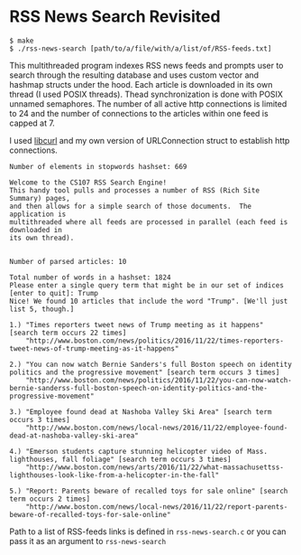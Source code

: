 # RSS News Search Revisited

```
$ make
$ ./rss-news-search [path/to/a/file/with/a/list/of/RSS-feeds.txt]
```

This multithreaded program indexes RSS news feeds and prompts user to search through the resulting database and uses custom vector and hashmap structs under the hood. Each article is downloaded in its own thread (I used POSIX threads). Thead synchronization is done with POSIX unnamed semaphores. The number of all active http connections is limited to 24 and the number of connections to the articles within one feed is capped at 7.

I used [libcurl](https://curl.haxx.se/libcurl/) and my own version of URLConnection struct to establish http connections.


```
Number of elements in stopwords hashset: 669

Welcome to the CS107 RSS Search Engine!
This handy tool pulls and processes a number of RSS (Rich Site Summary) pages,
and then allows for a simple search of those documents.  The application is
multithreaded where all feeds are processed in parallel (each feed is downloaded in
its own thread).


Number of parsed articles: 10

Total number of words in a hashset: 1824
Please enter a single query term that might be in our set of indices [enter to quit]: Trump
Nice! We found 10 articles that include the word "Trump". [We'll just list 5, though.]

1.) "Times reporters tweet news of Trump meeting as it happens" [search term occurs 22 times]
    "http://www.boston.com/news/politics/2016/11/22/times-reporters-tweet-news-of-trump-meeting-as-it-happens"

2.) "You can now watch Bernie Sanders's full Boston speech on identity politics and the progressive movement" [search term occurs 3 times]
    "http://www.boston.com/news/politics/2016/11/22/you-can-now-watch-bernie-sanderss-full-boston-speech-on-identity-politics-and-the-progressive-movement"

3.) "Employee found dead at Nashoba Valley Ski Area" [search term occurs 3 times]
    "http://www.boston.com/news/local-news/2016/11/22/employee-found-dead-at-nashoba-valley-ski-area"

4.) "Emerson students capture stunning helicopter video of Mass. lighthouses, fall foliage" [search term occurs 3 times]
    "http://www.boston.com/news/arts/2016/11/22/what-massachusettss-lighthouses-look-like-from-a-helicopter-in-the-fall"

5.) "Report: Parents beware of recalled toys for sale online" [search term occurs 2 times]
    "http://www.boston.com/news/local-news/2016/11/22/report-parents-beware-of-recalled-toys-for-sale-online"

```

Path to a list of RSS-feeds links is defined in `rss-news-search.c` or you can pass it as an argument to `rss-news-search`
